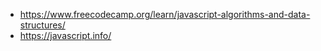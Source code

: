 * https://www.freecodecamp.org/learn/javascript-algorithms-and-data-structures/
* https://javascript.info/ 
